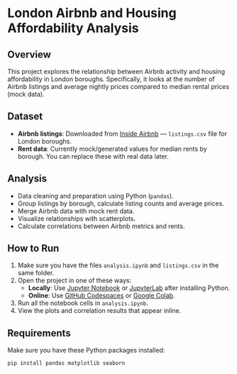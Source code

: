 # London Airbnb and Housing Affordability Analysis

## Overview

This project explores the relationship between Airbnb activity and housing affordability in London boroughs. Specifically, it looks at the number of Airbnb listings and average nightly prices compared to median rental prices (mock data).

## Dataset

- **Airbnb listings**: Downloaded from [Inside Airbnb](http://insideairbnb.com/get-the-data.html) — `listings.csv` file for London boroughs.
- **Rent data**: Currently mock/generated values for median rents by borough. You can replace these with real data later.

## Analysis

- Data cleaning and preparation using Python (`pandas`).
- Group listings by borough, calculate listing counts and average prices.
- Merge Airbnb data with mock rent data.
- Visualize relationships with scatterplots.
- Calculate correlations between Airbnb metrics and rents.

## How to Run

1. Make sure you have the files `analysis.ipynb` and `listings.csv` in the same folder.
2. Open the project in one of these ways:
   - **Locally**: Use [Jupyter Notebook](https://jupyter.org/install) or [JupyterLab](https://jupyter.org/install) after installing Python.
   - **Online**: Use [GitHub Codespaces](https://github.com/features/codespaces) or [Google Colab](https://colab.research.google.com/).
3. Run all the notebook cells in `analysis.ipynb`.
4. View the plots and correlation results that appear inline.

## Requirements

Make sure you have these Python packages installed:

```bash
pip install pandas matplotlib seaborn
